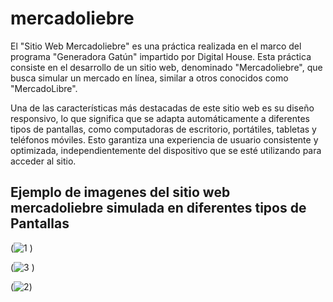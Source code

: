 # mercadoliebre
 El "Sitio Web Mercadoliebre" es una práctica realizada en el marco del programa "Generadora Gatún" impartido por Digital House. Esta práctica consiste en el desarrollo de un sitio web, denominado "Mercadoliebre", que busca simular un mercado en línea, similar a otros conocidos como "MercadoLibre".

Una de las características más destacadas de este sitio web es su diseño responsivo, lo que significa que se adapta automáticamente a diferentes tipos de pantallas, como computadoras de escritorio, portátiles, tabletas y teléfonos móviles. Esto garantiza una experiencia de usuario consistente y optimizada, independientemente del dispositivo que se esté utilizando para acceder al sitio.

## Ejemplo de imagenes del sitio web mercadoliebre simulada en diferentes tipos de Pantallas

(![1](https://github.com/Devjow/mercadoliebre/assets/47118243/d9342024-6f1b-4fa1-a594-b244d6524cdb)
)

(![3](https://github.com/Devjow/mercadoliebre/assets/47118243/ea40f42e-0bda-49d3-9b31-6a4b516231a1)
)

(![2](https://github.com/Devjow/mercadoliebre/assets/47118243/569bcaa2-fbc8-447f-ace5-1ec87a6c898f))
